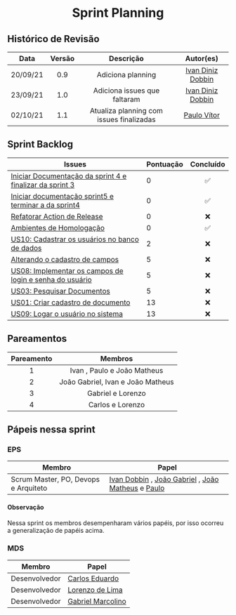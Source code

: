 <h1 style="text-align: center">Sprint Planning</h1>

## Histórico de Revisão
| Data | Versão | Descrição | Autor(es)|
|:----:|:------:|:---------:|:--------:|
| 20/09/21 | 0.9 | Adiciona planning | [Ivan Diniz Dobbin](https://github.com/darmsDD)|
| 23/09/21 | 1.0 | Adiciona issues que faltaram | [Ivan Diniz Dobbin](https://github.com/darmsDD)|
| 02/10/21 | 1.1 | Atualiza planning com issues finalizadas | [Paulo Vítor](https://github.com/PauloVitorRocha)|




## Sprint Backlog
Issues | Pontuação | Concluído
------------ | -------------- | :--------:
[Iniciar Documentação da sprint 4 e finalizar da sprint 3](https://github.com/fga-eps-mds/2021.1-pc-go1/issues/95) | 0 |  :white_check_mark:
[Iniciar documentação sprint5 e terminar a da sprint4](https://github.com/fga-eps-mds/2021.1-pc-go1/issues/104) | 0 | :white_check_mark:
[Refatorar Action de Release](https://github.com/fga-eps-mds/2021.1-pc-go1/issues/105) | 0 | :x:
[Ambientes de Homologação](https://github.com/fga-eps-mds/2021.1-pc-go1/issues/92) | 0| :white_check_mark:
[US10: Cadastrar os usuários no banco de dados](https://github.com/fga-eps-mds/2021.1-pc-go1/issues/59) | 2 | :x:
[Alterando o cadastro de campos](https://github.com/fga-eps-mds/2021.1-pc-go1/issues/107) | 5 |:x:
[US08: Implementar os campos de login e senha do usuário](https://github.com/fga-eps-mds/2021.1-pc-go1/issues/57) | 5| :x:
[US03: Pesquisar Documentos](https://github.com/fga-eps-mds/2021.1-pc-go1/issues/49) |5 |:x:
[US01: Criar cadastro de documento](https://github.com/fga-eps-mds/2021.1-pc-go1/issues/39) | 13 | :x:
[US09: Logar o usuário no sistema](https://github.com/fga-eps-mds/2021.1-pc-go1/issues/58) | 13 | :x:




## Pareamentos

| Pareamento | Membros
|:--------: | :-------:
| 1 | Ivan , Paulo  e João Matheus
| 2 | João Gabriel, Ivan e João Matheus
| 3 | Gabriel e Lorenzo
| 4 | Carlos e Lorenzo


## Pápeis nessa sprint

### EPS
Membro| Papel
------------ | --------------
Scrum Master, PO, Devops e Arquiteto | [Ivan Dobbin](https://github.com/darmsDD) , [João Gabriel](https://github.com/bielrossi15) , [João Matheus](https://github.com/J-Matheus) e  [Paulo](https://github.com/PauloVitorRocha) 

#### Observação
Nessa sprint os membros desempenharam vários papéis, por isso ocorreu a generalização de papéis acima.


### MDS
Membro| Papel
------------ | --------------
Desenvolvedor | [Carlos Eduardo](https://github.com/CaduRoriz)
Desenvolvedor | [Lorenzo de Lima](https://github.com/lorenzo7377)
Desenvolvedor | [Gabriel Marcolino](https://github.com/GabrielMR360)
